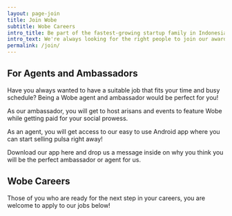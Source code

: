 ```yaml
---
layout: page-join
title: Join Wobe
subtitle: Wobe Careers
intro_title: Be part of the fastest-growing startup family in Indonesia
intro_text: We're always looking for the right people to join our award-winning startup. Whether you join as an agent, ambassador or as an Wobe employee, you are guaranteed to have a fun time while learning a lot with us on the job.
permalink: /join/
---
```


## For Agents and Ambassadors
Have you always wanted to have a suitable job that fits your time and busy schedule? Being a Wobe agent and ambassador would be perfect for you!

As our ambassador, you will get to host arisans and events to feature Wobe while getting paid for your social prowess.

As an agent, you will get access to our easy to use Android app where you can start selling pulsa right away!

Download our app here and drop us a message inside on why you think you will be the perfect ambassador or agent for us.

## Wobe Careers
Those of you who are ready for the next step in your careers, you are welcome to apply to our jobs below!
